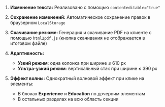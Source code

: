 1. **Изменение текста:**
   Реализовано с помощью `contenteditable="true"`

2. **Сохранение изменений:**
   Автоматическое сохранение правок в браузерном `LocalStorage`
   
4. **Скачивание резюме:**
   Генерация и скачивание PDF на клиенте с помощью `html2pdf.js` (кнопка скачивания не отображается в итоговом файле)

5. **Адаптивность:**
   - **Узкий режим**: одна колонка при ширине ≤ 610 px
   - **Ультра-узкий режим**: вертикальный стэк при ширине ≤ 390 px

6. **Эффект волны:**
   Однократный волновой эффект при клике на элементы:
   - В блоках **Experience** и **Education** по дочерним элементам
   - В остальных разделах на всю область секции
